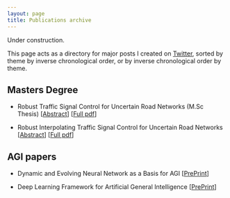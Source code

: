 ```yaml
---
layout: page
title: Publications archive
---
```



<p class="warning">Under construction.</p>

This page acts as a directory for major posts I created on [Twitter](https://twitter.com/alfcnz), sorted by theme by inverse chronological order, or by inverse chronological order by theme.


## Masters Degree

- Robust Traffic Signal Control for Uncertain Road Networks (M.Sc Thesis) [[Abstract](https://www.graduate.technion.ac.il/Theses/Abstracts.asp?Id=32352)] [[Full pdf](https://twitter.com/alfcnz)]

- Robust Interpolating Traffic Signal Control for Uncertain Road Networks [[Abstract](https://ieeexplore.ieee.org/document/8795981)] [[Full pdf](https://twitter.com/alfcnz)]



## AGI papers

- Dynamic and Evolving Neural Network as a Basis for AGI [[PrePrint](https://easychair.org/publications/preprint/bCjT)]


- Deep Learning Framework for Artificial General Intelligence [[PrePrint](https://easychair.org/publications/preprint/4SqG4)]
